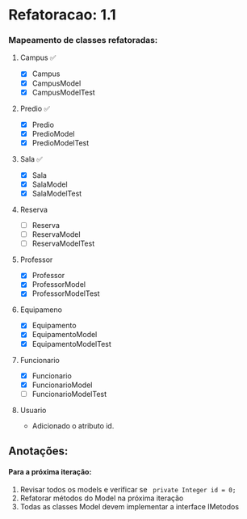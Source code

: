 # Refatoracao: 1.1

### Mapeamento de classes refatoradas:

1. Campus :white_check_mark:

    - [x] Campus
    - [x] CampusModel
    - [x] CampusModelTest

2. Predio :white_check_mark:

    - [x] Predio
    - [x] PredioModel
    - [x] PredioModelTest

3. Sala :white_check_mark:

    - [x] Sala
    - [x] SalaModel
    - [x] SalaModelTest

4. Reserva

    - [ ] Reserva
    - [ ] ReservaModel
    - [ ] ReservaModelTest

5. Professor

    - [x] Professor
    - [x] ProfessorModel
    - [x] ProfessorModelTest

6. Equipameno

    - [x] Equipamento
    - [x] EquipamentoModel
    - [x] EquipamentoModelTest

7. Funcionario

    - [x] Funcionario
    - [x] FuncionarioModel
    - [ ] FuncionarioModelTest

8. Usuario
    * Adicionado o atributo id.

## Anotações:

#### Para a próxima iteração:

1. Revisar todos os models e verificar se `` private Integer id = 0;``
2. Refatorar métodos do Model na próxima iteração
3. Todas as classes Model devem implementar a interface IMetodos